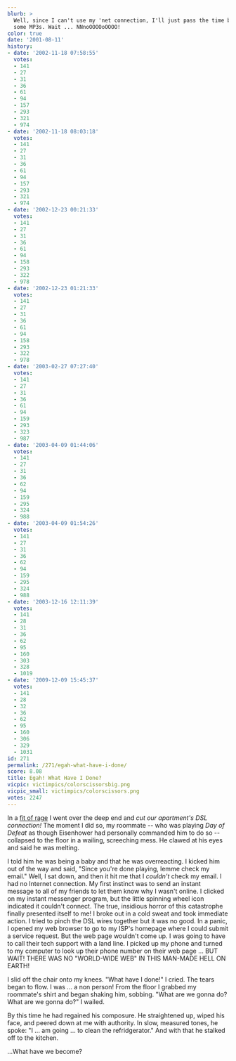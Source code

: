 ```yaml
---
blurb: >
  Well, since I can't use my 'net connection, I'll just pass the time by downloading
  some MP3s. Wait ... NNnoOOOOoOOOO!
color: true
date: '2001-08-11'
history:
- date: '2002-11-18 07:58:55'
  votes:
  - 141
  - 27
  - 31
  - 36
  - 61
  - 94
  - 157
  - 293
  - 321
  - 974
- date: '2002-11-18 08:03:18'
  votes:
  - 141
  - 27
  - 31
  - 36
  - 61
  - 94
  - 157
  - 293
  - 321
  - 974
- date: '2002-12-23 00:21:33'
  votes:
  - 141
  - 27
  - 31
  - 36
  - 61
  - 94
  - 158
  - 293
  - 322
  - 978
- date: '2002-12-23 01:21:33'
  votes:
  - 141
  - 27
  - 31
  - 36
  - 61
  - 94
  - 158
  - 293
  - 322
  - 978
- date: '2003-02-27 07:27:40'
  votes:
  - 141
  - 27
  - 31
  - 36
  - 61
  - 94
  - 159
  - 293
  - 323
  - 987
- date: '2003-04-09 01:44:06'
  votes:
  - 141
  - 27
  - 31
  - 36
  - 62
  - 94
  - 159
  - 295
  - 324
  - 988
- date: '2003-04-09 01:54:26'
  votes:
  - 141
  - 27
  - 31
  - 36
  - 62
  - 94
  - 159
  - 295
  - 324
  - 988
- date: '2003-12-16 12:11:39'
  votes:
  - 141
  - 28
  - 31
  - 36
  - 62
  - 95
  - 160
  - 303
  - 328
  - 1019
- date: '2009-12-09 15:45:37'
  votes:
  - 141
  - 28
  - 32
  - 36
  - 62
  - 95
  - 160
  - 306
  - 329
  - 1031
id: 271
permalink: /271/egah-what-have-i-done/
score: 8.08
title: Egah! What Have I Done?
vicpic: victimpics/colorscissorsbig.png
vicpic_small: victimpics/colorscissors.png
votes: 2247
---
```


In a [fit of rage](@/victim/264.md) I went over the deep end and *cut
our apartment's DSL connection!* The moment I did so, my roommate -- who
was playing *Day of Defeat* as though Eisenhower had personally
commanded him to do so -- collapsed to the floor in a wailing,
screeching mess. He clawed at his eyes and said he was melting.

I told him he was being a baby and that he was overreacting. I kicked
him out of the way and said, "Since you're done playing, lemme check my
email." Well, I sat down, and then it hit me that I *couldn't* check my
email. I had no Internet connection. My first instinct was to send an
instant message to all of my friends to let them know why I wasn't
online. I clicked on my instant messenger program, but the little
spinning wheel icon indicated it couldn't connect. The true, insidious
horror of this catastrophe finally presented itself to me! I broke out
in a cold sweat and took immediate action. I tried to pinch the DSL
wires together but it was no good. In a panic, I opened my web browser
to go to my ISP's homepage where I could submit a service request. But
the web page wouldn't come up. I was going to have to call their tech
support with a land line. I picked up my phone and turned to my computer
to look up their phone number on their web page ... BUT WAIT! THERE WAS
NO "WORLD-WIDE WEB" IN THIS MAN-MADE HELL ON EARTH!

I slid off the chair onto my knees. "What have I done!" I cried. The
tears began to flow. I was ... a non person! From the floor I grabbed my
roommate's shirt and began shaking him, sobbing. "What are we gonna do?
What are we gonna do?" I wailed.

By this time he had regained his composure. He straightened up, wiped
his face, and peered down at me with authority. In slow, measured tones,
he spoke: "I ... am going ... to clean the refridgerator." And with that
he stalked off to the kitchen.

...What have we become?